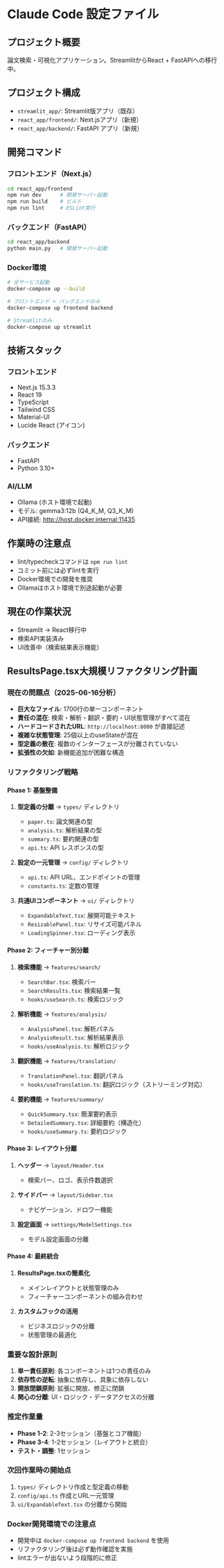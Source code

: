 # Claude Code 設定ファイル

## プロジェクト概要
論文検索・可視化アプリケーション。StreamlitからReact + FastAPIへの移行中。

## プロジェクト構成
- `streamlit_app/`: Streamlit版アプリ（既存）
- `react_app/frontend/`: Next.jsアプリ（新規）
- `react_app/backend/`: FastAPI アプリ（新規）

## 開発コマンド

### フロントエンド（Next.js）
```bash
cd react_app/frontend
npm run dev      # 開発サーバー起動
npm run build    # ビルド
npm run lint     # ESLint実行
```

### バックエンド（FastAPI）
```bash
cd react_app/backend
python main.py   # 開発サーバー起動
```

### Docker環境
```bash
# 全サービス起動
docker-compose up --build

# フロントエンド + バックエンドのみ
docker-compose up frontend backend

# Streamlitのみ
docker-compose up streamlit
```

## 技術スタック

### フロントエンド
- Next.js 15.3.3
- React 19
- TypeScript
- Tailwind CSS
- Material-UI
- Lucide React (アイコン)

### バックエンド
- FastAPI
- Python 3.10+

### AI/LLM
- Ollama (ホスト環境で起動)
- モデル: gemma3:12b (Q4_K_M, Q3_K_M)
- API接続: http://host.docker.internal:11435

## 作業時の注意点
- lint/typecheckコマンドは `npm run lint`
- コミット前には必ずlintを実行
- Docker環境での開発を推奨
- Ollamaはホスト環境で別途起動が必要

## 現在の作業状況
- Streamlit → React移行中
- 検索API実装済み
- UI改善中（検索結果表示機能）

## ResultsPage.tsx大規模リファクタリング計画

### 現在の問題点（2025-06-16分析）
- **巨大なファイル**: 1700行の単一コンポーネント
- **責任の混在**: 検索・解析・翻訳・要約・UI状態管理がすべて混在
- **ハードコードされたURL**: `http://localhost:8000` が直接記述
- **複雑な状態管理**: 25個以上のuseStateが混在
- **型定義の散在**: 複数のインターフェースが分離されていない
- **拡張性の欠如**: 新機能追加が困難な構造

### リファクタリング戦略

#### Phase 1: 基盤整備
1. **型定義の分離** → `types/` ディレクトリ
   - `paper.ts`: 論文関連の型
   - `analysis.ts`: 解析結果の型
   - `summary.ts`: 要約関連の型
   - `api.ts`: API レスポンスの型

2. **設定の一元管理** → `config/` ディレクトリ
   - `api.ts`: API URL、エンドポイントの管理
   - `constants.ts`: 定数の管理

3. **共通UIコンポーネント** → `ui/` ディレクトリ
   - `ExpandableText.tsx`: 展開可能テキスト
   - `ResizablePanel.tsx`: リサイズ可能パネル
   - `LoadingSpinner.tsx`: ローディング表示

#### Phase 2: フィーチャー別分離
1. **検索機能** → `features/search/`
   - `SearchBar.tsx`: 検索バー
   - `SearchResults.tsx`: 検索結果一覧
   - `hooks/useSearch.ts`: 検索ロジック

2. **解析機能** → `features/analysis/`
   - `AnalysisPanel.tsx`: 解析パネル
   - `AnalysisResult.tsx`: 解析結果表示
   - `hooks/useAnalysis.ts`: 解析ロジック

3. **翻訳機能** → `features/translation/`
   - `TranslationPanel.tsx`: 翻訳パネル
   - `hooks/useTranslation.ts`: 翻訳ロジック（ストリーミング対応）

4. **要約機能** → `features/summary/`
   - `QuickSummary.tsx`: 簡潔要約表示
   - `DetailedSummary.tsx`: 詳細要約（構造化）
   - `hooks/useSummary.ts`: 要約ロジック

#### Phase 3: レイアウト分離
1. **ヘッダー** → `layout/Header.tsx`
   - 検索バー、ロゴ、表示件数選択

2. **サイドバー** → `layout/Sidebar.tsx`
   - ナビゲーション、ドロワー機能

3. **設定画面** → `settings/ModelSettings.tsx`
   - モデル設定画面の分離

#### Phase 4: 最終統合
1. **ResultsPage.tsxの簡素化**
   - メインレイアウトと状態管理のみ
   - フィーチャーコンポーネントの組み合わせ

2. **カスタムフックの活用**
   - ビジネスロジックの分離
   - 状態管理の最適化

### 重要な設計原則
1. **単一責任原則**: 各コンポーネントは1つの責任のみ
2. **依存性の逆転**: 抽象に依存し、具象に依存しない
3. **開放閉鎖原則**: 拡張に開放、修正に閉鎖
4. **関心の分離**: UI・ロジック・データアクセスの分離

### 推定作業量
- **Phase 1-2**: 2-3セッション（基盤とコア機能）
- **Phase 3-4**: 1-2セッション（レイアウトと統合）
- **テスト・調整**: 1セッション

### 次回作業時の開始点
1. `types/` ディレクトリ作成と型定義の移動
2. `config/api.ts` 作成とURL一元管理
3. `ui/ExpandableText.tsx` の分離から開始

### Docker開発環境での注意点
- 開発中は `docker-compose up frontend backend` を使用
- リファクタリング後は必ず動作確認を実施
- lintエラーが出ないよう段階的に修正